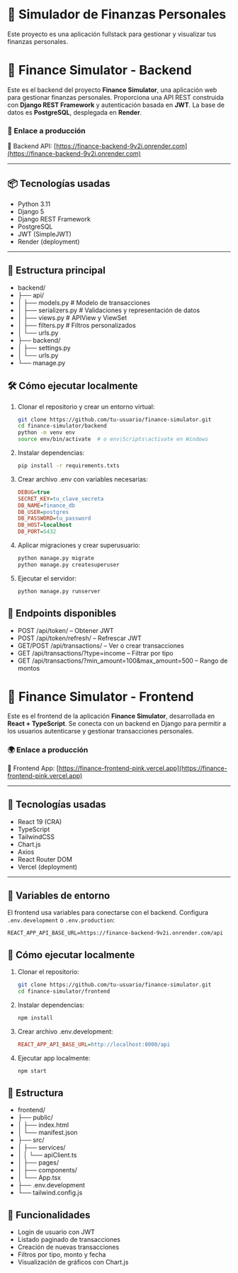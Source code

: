 # 🧮 Simulador de Finanzas Personales

Este proyecto es una aplicación fullstack para gestionar y visualizar tus finanzas personales.

# 🧮 Finance Simulator - Backend

Este es el backend del proyecto **Finance Simulator**, una aplicación web para gestionar finanzas personales. Proporciona una API REST construida con **Django REST Framework** y autenticación basada en **JWT**. La base de datos es **PostgreSQL**, desplegada en **Render**.

### 🚀 Enlace a producción

🔗 Backend API: [https://finance-backend-9v2i.onrender.com](https://finance-backend-9v2i.onrender.com)

---

## 📦 Tecnologías usadas

- Python 3.11
- Django 5
- Django REST Framework
- PostgreSQL
- JWT (SimpleJWT)
- Render (deployment)

---

## 📁 Estructura principal

- backend/
- ├── api/
- │ ├── models.py # Modelo de transacciones
- │ ├── serializers.py # Validaciones y representación de datos
- │ ├── views.py # APIView y ViewSet
- │ ├── filters.py # Filtros personalizados
- │ └── urls.py
- ├── backend/
- │ ├── settings.py
- │ └── urls.py
- └── manage.py

## 🛠️ Cómo ejecutar localmente

1. Clonar el repositorio y crear un entorno virtual:

   ```bash
   git clone https://github.com/tu-usuario/finance-simulator.git
   cd finance-simulator/backend
   python -m venv env
   source env/bin/activate  # o env\Scripts\activate en Windows

   ```

2. Instalar dependencias:

   ```bash
   pip install -r requirements.txts

   ```

3. Crear archivo .env con variables necesarias:

   ```ini
   DEBUG=true
   SECRET_KEY=tu_clave_secreta
   DB_NAME=finance_db
   DB_USER=postgres
   DB_PASSWORD=tu_password
   DB_HOST=localhost
   DB_PORT=5432

   ```

4. Aplicar migraciones y crear superusuario:

   ```bash
   python manage.py migrate
   python manage.py createsuperuser

   ```

5. Ejecutar el servidor:

   ```bash
   python manage.py runserver

   ```

## 🧪 Endpoints disponibles

- POST /api/token/ – Obtener JWT
- POST /api/token/refresh/ – Refrescar JWT
- GET/POST /api/transactions/ – Ver o crear transacciones
- GET /api/transactions/?type=income – Filtrar por tipo
- GET /api/transactions/?min_amount=100&max_amount=500 – Rango de montos

# 💼 Finance Simulator - Frontend

Este es el frontend de la aplicación **Finance Simulator**, desarrollada en **React + TypeScript**. Se conecta con un backend en Django para permitir a los usuarios autenticarse y gestionar transacciones personales.

### 🌍 Enlace a producción

🔗 Frontend App: [https://finance-frontend-pink.vercel.app](https://finance-frontend-pink.vercel.app)

---

## 🧰 Tecnologías usadas

- React 19 (CRA)
- TypeScript
- TailwindCSS
- Chart.js
- Axios
- React Router DOM
- Vercel (deployment)

---

## 🌱 Variables de entorno

El frontend usa variables para conectarse con el backend. Configura `.env.development` o `.env.production`:

```env
REACT_APP_API_BASE_URL=https://finance-backend-9v2i.onrender.com/api
```

## 🚀 Cómo ejecutar localmente

1. Clonar el repositorio:

   ```bash
   git clone https://github.com/tu-usuario/finance-simulator.git
   cd finance-simulator/frontend

   ```

2. Instalar dependencias:

   ```bash
   npm install

   ```

3. Crear archivo .env.development:

   ```ini
   REACT_APP_API_BASE_URL=http://localhost:8000/api

   ```

4. Ejecutar app localmente:

   ```bash
   npm start

   ```

## 📁 Estructura

- frontend/
- ├── public/
- │ ├── index.html
- │ └── manifest.json
- ├── src/
- │ ├── services/
- │ │ └── apiClient.ts
- │ ├── pages/
- │ ├── components/
- │ └── App.tsx
- ├── .env.development
- └── tailwind.config.js

## 🧪 Funcionalidades

- Login de usuario con JWT
- Listado paginado de transacciones
- Creación de nuevas transacciones
- Filtros por tipo, monto y fecha
- Visualización de gráficos con Chart.js
